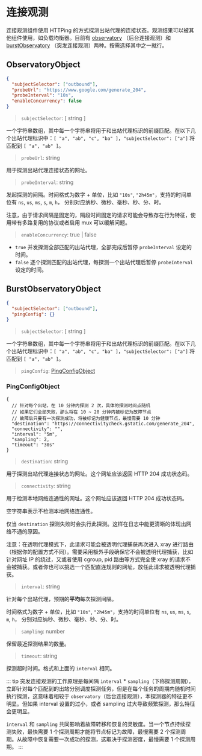 # 连接观测

连接观测组件使用 HTTPing 的方式探测出站代理的连接状态。观测结果可以被其他组件使用，如负载均衡器。目前有 [observatory](#observatoryobject) （后台连接观测）和 [burstObservatory](#burstobservatoryobject) （突发连接观测）两种。按需选择其中之一就行。

## ObservatoryObject

```json
{
  "subjectSelector": ["outbound"],
  "probeUrl": "https://www.google.com/generate_204",
  "probeInterval": "10s",
  "enableConcurrency": false
}
```

> `subjectSelector`: \[ string \]

一个字符串数组，其中每一个字符串将用于和出站代理标识的前缀匹配。在以下几个出站代理标识中：`[ "a", "ab", "c", "ba" ]`，`"subjectSelector": ["a"]` 将匹配到 `[ "a", "ab" ]`。

> `probeUrl`: string

用于探测出站代理连接状态的网址。

> `probeInterval`: string

发起探测的间隔。时间格式为数字 + 单位，比如 `"10s"`, `"2h45m"`，支持的时间单位有 `ns`, `us`, `ms`, `s`, `m`, `h`， 分别对应纳秒、微秒、毫秒、秒、分、时。

注意，由于请求间隔是固定的，隔段时间固定的请求可能会导致存在行为特征，使用带有多路复用的协议或者启用 mux 可以缓解问题。

> `enableConcurrency`: true | false

- `true` 并发探测全部匹配的出站代理，全部完成后暂停 `probeInterval` 设定的时间。
- `false` 逐个探测匹配的出站代理，每探测一个出站代理后暂停 `probeInterval` 设定的时间。

## BurstObservatoryObject

```json
{
  "subjectSelector": ["outbound"],
  "pingConfig": {}
}
```

> `subjectSelector`: \[ string \]

一个字符串数组，其中每一个字符串将用于和出站代理标识的前缀匹配。在以下几个出站代理标识中：`[ "a", "ab", "c", "ba" ]`，`"subjectSelector": ["a"]` 将匹配到 `[ "a", "ab" ]`。

> `pingConfig`: [PingConfigObject](#PingConfigObject)

### PingConfigObject

```jsonc
{
  // 针对每个出站，在 10 分钟内探测 2 次，具体的探测时间点随机
  // 如果它们全部失败，那么将在 10 ~ 20 分钟内被标记为故障节点
  // 故障后只要有一次探测成功，将被标记为健康节点，最慢需要 10 分钟
  "destination": "https://connectivitycheck.gstatic.com/generate_204",
  "connectivity": "",
  "interval": "5m",
  "sampling": 2,
  "timeout": "30s"
}
```

> `destination`: string

用于探测出站代理连接状态的网址。这个网址应该返回 HTTP 204 成功状态码。

> `connectivity`: string

用于检测本地网络连通性的网址。这个网址应该返回 HTTP 204 成功状态码。

空字符串表示不检测本地网络连通性。

仅当 `destination` 探测失败时会执行此探测。这样在日志中能更清晰的体现出网络不通的原因。

注意：在透明代理模式下，此请求可能会被透明代理捕获再次进入 xray 进行路由（根据你的配置方式不同）。需要采用额外手段确保它不会被透明代理捕获，比如针对网址 IP 的绕过，又或者使用 cgroup, pid 路由等方式完全使 xray 的请求不会被捕获。或者你也可以挑选一个匹配直连规则的网址，放任此请求被透明代理捕获。

> `interval`: string

针对每个出站代理，预期的**平均**每次探测间隔。

时间格式为数字 + 单位，比如 `"10s"`, `"2h45m"`，支持的时间单位有 `ns`, `us`, `ms`, `s`, `m`, `h`， 分别对应纳秒、微秒、毫秒、秒、分、时。

> `sampling`: number

保留最近探测结果的数量。

> `timeout`: string

探测超时时间。格式和上面的 `interval` 相同。

::: tip
突发连接观测的工作原理是每间隔 `interval` * `sampling`（下称探测周期），立即针对每个匹配到的出站分别调度探测任务，但是在每个任务的周期内随机时间执行探测，这意味着相较于 `observatory`（后台连接观测），本探测器的特征更不明显。但如果 interval 设置的过小，或者 sampling 过大导致频繁探测，那么特征会更明显。

`interval` 和 `sampling` 共同影响着故障转移和恢复的灵敏度。当一个节点持续探测失败，最快需要 1 个探测周期才能将节点标记为故障，最慢需要 2 个探测周期。从故障中恢复需要一次成功的探测，这取决于探测密度，最慢需要 1 个探测周期。
:::
